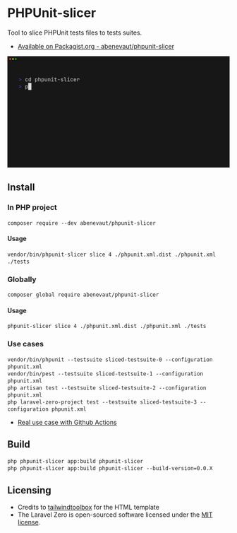# PHPUnit-slicer

Tool to slice PHPUnit tests files to tests suites.

- [Available on Packagist.org - abenevaut/phpunit-slicer](https://packagist.org/packages/abenevaut/phpunit-slicer)

![how-to](https://raw.githubusercontent.com/abenevaut/phpunit-slicer/master/demo.gif)

## Install

### In PHP project
```shell
composer require --dev abenevaut/phpunit-slicer
```

#### Usage

```shell
vendor/bin/phpunit-slicer slice 4 ./phpunit.xml.dist ./phpunit.xml ./tests
```

### Globally
```shell
composer global require abenevaut/phpunit-slicer
```

#### Usage
```shell
phpunit-slicer slice 4 ./phpunit.xml.dist ./phpunit.xml ./tests
```

### Use cases
```shell
vendor/bin/phpunit --testsuite sliced-testsuite-0 --configuration phpunit.xml
vendor/bin/pest --testsuite sliced-testsuite-1 --configuration phpunit.xml
php artisan test --testsuite sliced-testsuite-2 --configuration phpunit.xml
php laravel-zero-project test --testsuite sliced-testsuite-3 --configuration phpunit.xml
```

- [Real use case with Github Actions](https://github.com/abenevaut/phpunit-slicer/wiki)

## Build
```shell
php phpunit-slicer app:build phpunit-slicer
php phpunit-slicer app:build phpunit-slicer --build-version=0.0.X
```

## Licensing

- Credits to [tailwindtoolbox](https://github.com/tailwindtoolbox/Minimal-Blog) for the HTML template
- The Laravel Zero is open-sourced software licensed under the [MIT license](https://opensource.org/license/mit/).
